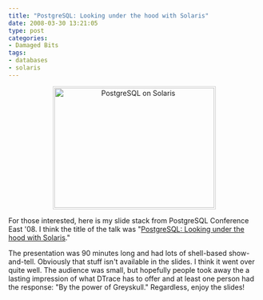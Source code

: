 ```yaml
---
title: "PostgreSQL: Looking under the hood with Solaris"
date: 2008-03-30 13:21:05
type: post
categories:
- Damaged Bits
tags:
- databases
- solaris
---
```


<p style="text-align: center"><a href="https://lethargy.org/~jesus/misc/PostgreSQLonSolaris.pdf" border="0"><img src="https://lethargy.org/~jesus/misc/PostgreSQLonSolaris.title.png" height="240" width="320" alt="PostgreSQL on Solaris" style="padding: 2px; border: 1px solid #ccc;"></a></p>  <p>For those interested, here is my slide stack from PostgreSQL Conference East '08.  I think the title of the talk was "<a href="https://lethargy.org/~jesus/misc/PostgreSQLonSolaris.pdf">PostgreSQL: Looking under the hood with Solaris</a>."</p>  <p>The presentation was 90 minutes long and had lots of shell-based show-and-tell.  Obviously that stuff isn't available in the slides.  I think it went over quite well.  The audience was small, but hopefully people took away the a lasting impression of what DTrace has to offer and at least one person had the response: "By the power of Greyskull."  Regardless, enjoy the slides!</p>
